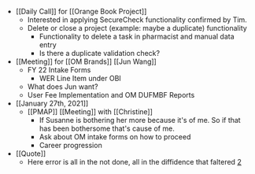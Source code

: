 - [[Daily Call]] for [[Orange Book Project]]
	- Interested in applying SecureCheck functionality confirmed by Tim.
	- Delete or close a project (example: maybe a duplicate) functionality
		- Functionality to delete a task in pharmacist and manual data entry
		- Is there a duplicate validation check?
- [[Meeting]] for [[OM Brands]] [[Jun Wang]]
	- FY 22 Intake Forms
		- WER Line Item under OBI
	- What does Jun want?
	- User Fee Implementation and OM DUFMBF Reports
- [[January 27th, 2021]]
	- [[PMAP]] [[Meeting]] with [[Christine]]
		- If Susanne is bothering her more because it's of me. So if that has been bothersome that's cause of me.
		- Ask about OM intake forms on how to proceed
		- Career progression
- [[Quote]]
	- Here error is all in the not done, all in the diffidence that faltered [2](https://www.fulcrum.org/epubs/rf55z929h/OEBPS/mup-mpsbarry2-0065.xhtml#en68)